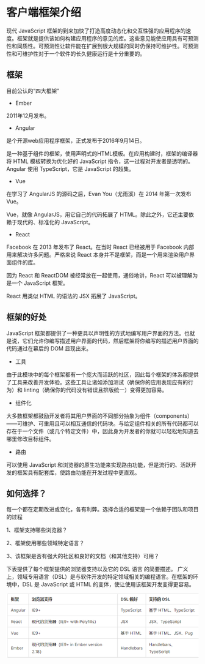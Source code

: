 # 客户端框架介绍
现代 JavaScript 框架的到来加快了打造高度动态化和交互性强的应用程序的速度。框架就是提供该如何构建应用程序的意见的库。这些意见能使应用具有可预测性和同质性。可预测性让软件能在扩展到很大规模的同时仍保持可维护性。可预测性和可维护性对于一个软件的长久健康运行是十分重要的。

## 框架

目前公认的“四大框架”

- Ember

2011年12月发布。

- Angular

是个开源web应用程序框架，正式发布于2016年9月14日。

是一种基于组件的框架，使用声明式的HTML模板。在应用构建时，框架的编译器将 HTML 模板转换为优化好的 JavaScript 指令，这一过程对开发者是透明的。Angular 使用 TypeScript，它是 JavaScript 的超集。

- Vue

在学习了 AngularJS 的源码之后，Evan You（尤雨溪）在 2014 年第一次发布 Vue。

Vue，就像 AngularJS，用它自己的代码拓展了 HTML。除此之外，它还主要依赖于现代的、标准化的 JavaScript。

- React

Facebook 在 2013 年发布了 React。在当时 React 已经被用于 Facebook 内部用来解决许多问题。严格来说 React 本身并不是框架，而是一个用来渲染用户界面组件的库。

因为 React 和 ReactDOM 被经常放在一起使用，通俗地讲，React 可以被理解为是一个 JavaScript 框架。

React 用类似 HTML 的语法的 JSX 拓展了 JavaScript。


## 框架的好处

JavaScript 框架都提供了一种更具以声明性的方式地编写用户界面的方法。也就是说，它们允许你编写描述用户界面的代码，然后框架将你编写的描述用户界面的代码通过在幕后的 DOM 显现出来。

- 工具

由于此模块中的每个框架都有一个庞大而活跃的社区，因此每个框架的体系都提供了工具来改善开发体验。这些工具让诸如添加测试（确保你的应用表现应有的行为）和 linting（确保你的代码没有错误且排版统一）变得更加容易。

- 组件化

大多数框架都鼓励开发者将其用户界面的不同部分抽象为组件（components）——可维护、可重用且可以相互通信的代码块。与给定组件相关的所有代码都可以存在于一个文件（或几个特定文件）中，因此身为开发者的你就可以轻松地知道去哪里修改目标组件。


- 路由

可以使用 JavaScript 和浏览器的原生功能来实现路由功能，但是流行的、活跃开发的框架具有配套库，使路由功能在开发过程中更直观。


## 如何选择？


每一个都在定期改进或变化，各有利弊。选择合适的框架是一个依赖于团队和项目的过程

1、框架支持哪些浏览器？

2、框架使用哪些领域特定语言？

3、该框架是否有强大的社区和良好的文档（和其他支持）可用？

下表提供了每个框架提供的浏览器支持以及它的 DSL 语言 的简要描述。 广义上，领域专用语言（DSL）是与软件开发的特定领域相关的编程语言。在框架的环境中，DSL 是 JavaScript 或 HTML 的变体，使让使用该框架开发变得更容易。

![Alt text](image-7.png)


